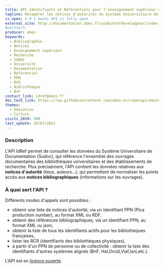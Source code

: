 ```yaml
---
title: API Identifiants et Référentiels pour l'enseignement supérieur et la recherche (IdRef)
tagline: Récupérer les notices d'autorités du Système Universitaire de Documentation (Sudoc) de l'Enseignement Supérieur et de la Recherche.
is_open: 1 # 1 means API is fully open
external_site: http://documentation.abes.fr/aideidrefdeveloppeur/index.html#WebServiceRest
#partners:
producer: abes
keywords:
  - Bibliographie
  - Notices
  - Enseignement supérieur
  - Recherche
  - SUDOC
  - Université
  - Documentation
  - Référentiel
  - PPN
  - RCR
  - Bibliothèque
  - BnF
contact_link: idref@abes.fr
doc_tech_link: https://raw.githubusercontent.com/abes-esr/openapi/master/idref.yaml
themes:
  - Education
  - Culture
visits_2019: 500
last_update: 28/07/2021
---
```


### Description

L'API IdRef permet de consulter les données du Système Universitaire de Documentation (Sudoc), qui référence l'ensemble des ouvrages documentaires des bibliothèques universitaires et des établissements de recherche. Plus précisément, l'API contient les données relatives aux **notices d'autorité** (lieux, auteurs...), qui permettent de normaliser les points accès aux **notices bibliographiques** (informations sur les ouvrages). 

### À quoi sert l'API ?

Différents modes d'appels sont possibles : 

- obtenir une liste de notices d'autorité, via un identifiant PPN (Pica production number), au format XML ou RDF,
- obtenir des références bibliographiques, via un identifiant PPN, au format XML ou json, 
- obtenir la liste de tous les identifiants actifs pour les bibliothèques françaises,
- lister les RCR (identifiants des bibliothèques physiques),
- à partir d'un PPN de personne ou de collectivité : obtenir la liste des identifiants d'autres systèmes alignés (BnF, Hal,Orcid,Viaf,Isni,etc.).

L'API est en [licence ouverte](https://www.etalab.gouv.fr/licence-ouverte-open-licence).